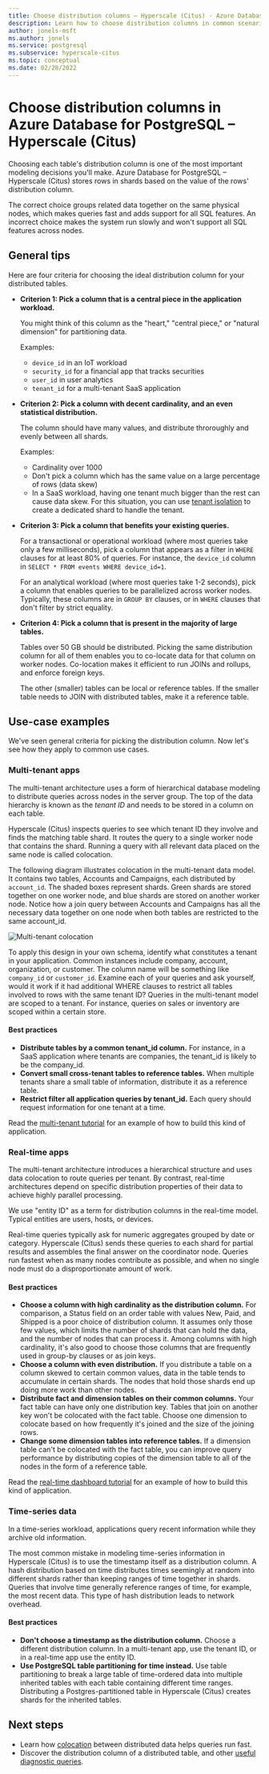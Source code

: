 ```yaml
---
title: Choose distribution columns – Hyperscale (Citus) - Azure Database for PostgreSQL
description: Learn how to choose distribution columns in common scenarios in Azure Database for PostgreSQL - Hyperscale (Citus).
author: jonels-msft
ms.author: jonels
ms.service: postgresql
ms.subservice: hyperscale-citus
ms.topic: conceptual
ms.date: 02/28/2022
---
```


# Choose distribution columns in Azure Database for PostgreSQL – Hyperscale (Citus)

Choosing each table's distribution column is one of the most important modeling decisions you'll make. Azure Database for PostgreSQL – Hyperscale (Citus) stores rows in shards based on the value of the rows' distribution column.

The correct choice groups related data together on the same physical nodes, which makes queries fast and adds support for all SQL features. An incorrect choice makes the system run slowly and won't support all SQL features across nodes.

## General tips

Here are four criteria for choosing the ideal distribution column for your
distributed tables.

* **Criterion 1: Pick a column that is a central piece in the application
  workload.**

  You might think of this column as the "heart," "central piece," or "natural dimension"
  for partitioning data.

  Examples:

  * `device_id` in an IoT workload
  * `security_id` for a financial app that tracks securities
  * `user_id` in user analytics
  * `tenant_id` for a multi-tenant SaaS application

* **Criterion 2: Pick a column with decent cardinality, and an even statistical
  distribution.**

  The column should have many values, and distribute throroughly and evenly
  between all shards.

  Examples:

  * Cardinality over 1000
  * Don't pick a column which has the same value on a large percentage of rows
    (data skew)
  * In a SaaS workload, having one tenant much bigger than the rest can cause
    data skew. For this situation, you can use [tenant
    isolation](reference-functions.md#isolate_tenant_to_new_shard) to create a
    dedicated shard to handle the tenant.

* **Criterion 3: Pick a column that benefits your existing queries.**

  For a transactional or operational workload (where most queries take only a
  few milliseconds), pick a column that appears as a filter in `WHERE` clauses
  for at least 80% of queries.  For instance, the `device_id` column in `SELECT *
  FROM events WHERE device_id=1`.

  For an analytical workload (where most queries take 1-2 seconds), pick a
  column that enables queries to be parallelized across worker nodes. Typically,
  these columns are in `GROUP BY` clauses, or in `WHERE` clauses that don't
  filter by strict equality.

* **Criterion 4: Pick a column that is present in the majority of large
  tables.**

  Tables over 50 GB should be distributed. Picking the same distribution column
  for all of them enables you to co-locate data for that column on worker nodes.
  Co-location makes it efficient to run JOINs and rollups, and enforce foreign
  keys.

  The other (smaller) tables can be local or reference tables. If the smaller
  table needs to JOIN with distributed tables, make it a reference table.

## Use-case examples

We've seen general criteria for picking the distribution column. Now let's see
how they apply to common use cases.

### Multi-tenant apps

The multi-tenant architecture uses a form of hierarchical database modeling to
distribute queries across nodes in the server group. The top of the data
hierarchy is known as the *tenant ID* and needs to be stored in a column on
each table.

Hyperscale (Citus) inspects queries to see which tenant ID they involve and finds the matching table shard. It
routes the query to a single worker node that contains the shard. Running a query with
all relevant data placed on the same node is called colocation.

The following diagram illustrates colocation in the multi-tenant data
model. It contains two tables, Accounts and Campaigns, each distributed
by `account_id`. The shaded boxes represent shards. Green shards are stored
together on one worker node, and blue shards are stored on another worker node. Notice how a join
query between Accounts and Campaigns has all the necessary data
together on one node when both tables are restricted to the same
account\_id.

![Multi-tenant
colocation](../media/concepts-hyperscale-choosing-distribution-column/multi-tenant-colocation.png)

To apply this design in your own schema, identify
what constitutes a tenant in your application. Common instances include
company, account, organization, or customer. The column name will be
something like `company_id` or `customer_id`. Examine each of your
queries and ask yourself, would it work if it had additional WHERE
clauses to restrict all tables involved to rows with the same tenant ID?
Queries in the multi-tenant model are scoped to a tenant. For
instance, queries on sales or inventory are scoped within a certain
store.

#### Best practices

-   **Distribute tables by a common tenant\_id column.** For
    instance, in a SaaS application where tenants are companies, the
    tenant\_id is likely to be the company\_id.
-   **Convert small cross-tenant tables to reference tables.** When
    multiple tenants share a small table of information, distribute it
    as a reference table.
-   **Restrict filter all application queries by tenant\_id.** Each
    query should request information for one tenant at a time.

Read the [multi-tenant
tutorial](./tutorial-design-database-multi-tenant.md) for an example of how to 
build this kind of application.

### Real-time apps

The multi-tenant architecture introduces a hierarchical structure
and uses data colocation to route queries per tenant. By contrast, real-time
architectures depend on specific distribution properties of their data
to achieve highly parallel processing.

We use "entity ID" as a term for distribution columns in the real-time
model. Typical entities are users, hosts, or devices.

Real-time queries typically ask for numeric aggregates grouped by date or
category. Hyperscale (Citus) sends these queries to each shard for partial results and
assembles the final answer on the coordinator node. Queries run fastest when as
many nodes contribute as possible, and when no single node must do a
disproportionate amount of work.

#### Best practices

-   **Choose a column with high cardinality as the distribution
    column.** For comparison, a Status field on an order table with
    values New, Paid, and Shipped is a poor choice of
    distribution column. It assumes only those few values, which limits the number of shards that can hold
    the data, and the number of nodes that can process it. Among columns
    with high cardinality, it's also good to choose those columns that
    are frequently used in group-by clauses or as join keys.
-   **Choose a column with even distribution.** If you distribute a
    table on a column skewed to certain common values, data in the
    table tends to accumulate in certain shards. The nodes that hold
    those shards end up doing more work than other nodes.
-   **Distribute fact and dimension tables on their common columns.**
    Your fact table can have only one distribution key. Tables that join
    on another key won't be colocated with the fact table. Choose
    one dimension to colocate based on how frequently it's joined and
    the size of the joining rows.
-   **Change some dimension tables into reference tables.** If a
    dimension table can't be colocated with the fact table, you can
    improve query performance by distributing copies of the dimension
    table to all of the nodes in the form of a reference table.

Read the [real-time dashboard
tutorial](./tutorial-design-database-realtime.md) for an example of how to build this kind of application.

### Time-series data

In a time-series workload, applications query recent information while they 
archive old information.

The most common mistake in modeling time-series information in Hyperscale (Citus) is to 
use the timestamp itself as a distribution column. A hash distribution based
on time distributes times seemingly at random into different shards rather
than keeping ranges of time together in shards. Queries that involve time
generally reference ranges of time, for example, the most recent data. This type of 
hash distribution leads to network overhead.

#### Best practices

-   **Don't choose a timestamp as the distribution column.** Choose a
    different distribution column. In a multi-tenant app, use the tenant
    ID, or in a real-time app use the entity ID.
-   **Use PostgreSQL table partitioning for time instead.** Use table
    partitioning to break a large table of time-ordered data into
    multiple inherited tables with each table containing different time
    ranges. Distributing a Postgres-partitioned table in Hyperscale (Citus) 
    creates shards for the inherited tables.

## Next steps

- Learn how [colocation](concepts-colocation.md) between distributed data helps queries run fast.
- Discover the distribution column of a distributed table, and other [useful diagnostic queries](howto-useful-diagnostic-queries.md).
